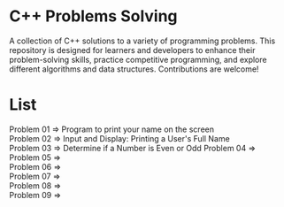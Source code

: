 # C++ Problems Solving
A collection of C++ solutions to a variety of programming problems. This repository is designed for learners and developers to enhance their problem-solving skills, practice competitive programming, and explore different algorithms and data structures. Contributions are welcome!

# List
Problem 01  => Program to print your name on the screen  
Problem 02  => Input and Display: Printing a User's Full Name  
Problem 03  => Determine if a Number is Even or Odd 
Problem 04  =>  
Problem 05  =>  
Problem 06  =>  
Problem 07  =>  
Problem 08  =>  
Problem 09  =>  